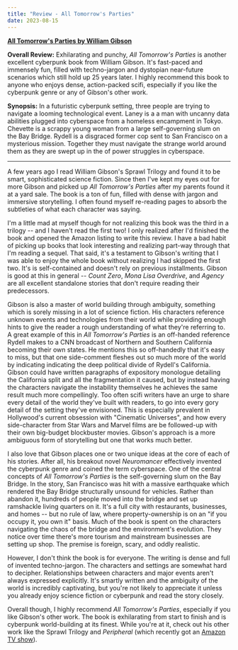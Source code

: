 ```yaml
---
title: "Review - All Tomorrow's Parties"
date: 2023-08-15
---
```


**[All Tomorrow's Parties by William Gibson](https://www.amazon.com/All-Tomorrows-Parties-Bridge-Trilogy/dp/0425190447)**

**Overall Review:** Exhilarating and punchy, _All Tomorrow's Parties_ is another excellent cyberpunk book from William Gibson. It's fast-paced and immensely fun, filled with techno-jargon and dystopian near-future scenarios which still hold up 25 years later. I highly recommend this book to anyone who enjoys dense, action-packed scifi, especially if you like the cyberpunk genre or any of Gibson's other work.

**Synopsis:** In a futuristic cyberpunk setting, three people are trying to navigate a looming technological event. Laney is a a man with uncanny data abilities plugged into cyberspace from a homeless encampment in Tokyo. Chevette is a scrappy young woman from a large self-governing slum on the Bay Bridge. Rydell is a disgraced former cop sent to San Francisco on a mysterious mission. Together they must navigate the strange world around them as they are swept up in the of power struggles in cyberspace.

---

A few years ago I read William Gibson's Sprawl Trilogy and found it to be smart, sophisticated science fiction. Since then I've kept my eyes out for more Gibson and picked up _All Tomorrow's Parties_ after my parents found it at a yard sale. The book is a ton of fun, filled with dense with jargon and immersive storytelling. I often found myself re-reading pages to absorb the subtleties of what each character was saying.

I'm a little mad at myself though for not realizing this book was the third in a trilogy -- and I haven't read the first two! I only realized after I'd finished the book and opened the Amazon listing to write this review. I have a bad habit of picking up books that look interesting and realizing part-way through that I'm reading a sequel. That said, it's a testament to Gibson's writing that I was able to enjoy the whole book without realizing I had skipped the first two. It's is self-contained and doesn't rely on previous installments. Gibson is good at this in general -- _Count Zero_, _Mona Lisa Overdrive_, and _Agency_ are all excellent standalone stories that don't require reading their predecessors.

 Gibson is also a master of world building through ambiguity, something which is sorely missing in a lot of science fiction. His characters reference unknown events and technologies from their world while providing enough hints to give the reader a rough understanding of what they're referring to. A great example of this in _All Tomorrow's Parties_ is an off-handed reference Rydell makes to a CNN broadcast of Northern and Southern California becoming their own states. He mentions this so off-handedly that it's easy to miss, but that one side-comment fleshes out so much more of the world by indicating indicating the deep political divide of Rydell's California. Gibson could have written paragraphs of expository monologue detailing the California split and all the fragmentation it caused, but by instead having the characters navigate the instability themselves he achieves the same result much more compellingly. Too often scifi writers have an urge to share every detail of the world they've built with readers, to go into every gory detail of the setting they've envisioned. This is especially prevalent in Hollywood's current obsession with "Cinematic Universes", and how every side-character from Star Wars and Marvel films are be followed-up with their own big-budget blockbuster movies. Gibson's approach is a more ambiguous form of storytelling but one that works much better.

I also love that Gibson places one or two unique ideas at the core of each of his stories. After all, his breakout novel _Neuromancer_ effectively invented the cyberpunk genre and coined the term cyberspace. One of the central concepts of _All Tomorrow's Parties_ is the self-governing slum on the Bay Bridge. In the story, San Francisco was hit with a massive earthquake which rendered the Bay Bridge structurally unsound for vehicles. Rather than abandon it, hundreds of people moved into the bridge and set up ramshackle living quarters on it. It's a full city with restaurants, businesses, and homes -- but no rule of law, where property-ownership is on an "if you occupy it, you own it" basis. Much of the book is spent on the characters navigating the chaos of the bridge and the environment's evolution. They notice over time there's more tourism and mainstream businesses are setting up shop. The premise is foreign, scary, and oddly realistic.

However, I don't think the book is for everyone. The writing is dense and full of invented techno-jargon. The characters and settings are somewhat hard to decipher. Relationships between characters and major events aren't always expressed explicitly. It's smartly written and the ambiguity of the world is incredibly captivating, but you're not likely to appreciate it unless you already enjoy science fiction or cyberpunk and read the story closely.

Overall though, I highly recommend _All Tomorrow's Parties_, especially if you like Gibson's other work. The book is exhilarating from start to finish and is cyberpunk world-building at its finest. While you're at it, check out his other work like the Sprawl Trilogy and _Peripheral_ (which recently got an [Amazon TV show](https://www.amazon.com/The-Peripheral-Season-1/dp/B0B8TFMYXZ)).